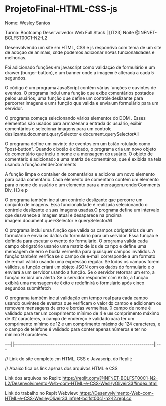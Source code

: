 # ProjetoFinal-HTML-CSS-js

Nome: Wesley Santos

Turma:
Bootcamp Desenvolvedor Web Full Stack | [1T23] Noite
@INFNET-BCLFST00C1-N2-L2

Desenvolvendo um site em HTML, CSS e js responsivo com tema de um site de adoção de animais, onde podemos adicionar novas funcionalidades e melhorias.

Foi adicionado funções em javascript como validação de formulário e um drawer (burger-button), e um banner onde a imagem é alterada a cada 5 segundos.

O código é um programa JavaScript contém várias funções e ouvintes de eventos. O programa inclui uma função que exibe comentários postados pelos usuários, uma função que define um controle deslizante para percorrer imagens e uma função que valida e envia um formulário para um servidor.

O programa começa selecionando vários elementos do DOM . Esses elementos são usados para armazenar a entrada do usuário, exibir comentários e selecionar imagens para um controle deslizante.document.querySelector e document.querySelectorAll

O programa define um ouvinte de eventos em um botão rotulado como "post-button". Quando o botão é clicado, o programa cria um novo objeto de comentário que inclui o nome e a mensagem do usuário. O objeto de comentário é adicionado a uma matriz de comentários, que é exibida na tela usando a função.renderComments

A função limpa o container de comentários e adiciona um novo elemento para cada comentário. Cada elemento de comentário contém um elemento para o nome do usuário e um elemento para a mensagem.renderComments Div, H3 e p

O programa também inclui um controle deslizante que percorre um conjunto de imagens. Essa funcionalidade é realizada selecionando o controle deslizante e suas imagens usadas.O programa define um intervalo que desvanece a imagem atual e desaparece na próxima imagem.document.querySelector e querySelectorAll

O programa inclui uma função que valida os campos obrigatórios de um formulário e envia os dados do formulário para um servidor. Essa função é definida para escutar o evento do formulário. O programa valida cada campo obrigatório usando uma matriz de ids de campo e define uma mensagem de erro e borda vermelha para quaisquer campos inválidos. A função também verifica se o campo de e-mail corresponde a um formato de e-mail válido usando uma expressão regular. Se todos os campos forem válidos, a função criará um objeto JSON com os dados do formulário e o enviará a um servidor usando a função. Se o servidor retornar um erro, a função exibirá um alerta. Se o servidor responder com êxito, a função exibirá uma mensagem de êxito e redefinirá o formulário após cinco segundos.submitfetch

O programa também inclui validação em tempo real para cada campo usando ouvintes de eventos que verificam o valor do campo e adicionam ou removem mensagens de erro e bordas vermelhas. O campo de nome é validado para ter um comprimento mínimo de 4 e um comprimento máximo de 32 caracteres, o campo de endereço é validado para ter um comprimento mínimo de 12 e um comprimento máximo de 124 caracteres, e o campo de telefone é validado para conter apenas números e ter no mínimo 9 caracteres.

---||----------------------------------------------------------------------||---

// Link do site completo em HTML, CSS e Javascript do Replit:

// Abaixo fica os link apenas dos arquivos HTML e CSS

Link dos arquivos no Replit:
https://replit.com/@INFNET-BCLFST00C1-N2-L2/Desenvolvimento-Web-com-HTML-e-CSS-WesleyOliveir33#index.html

Link do trabalho no Replit Webview:
https://Desenvolvimento-Web-com-HTML-e-CSS-WesleyOliveir33.infnet-bclfst00c1-n2-l2.repl.co

